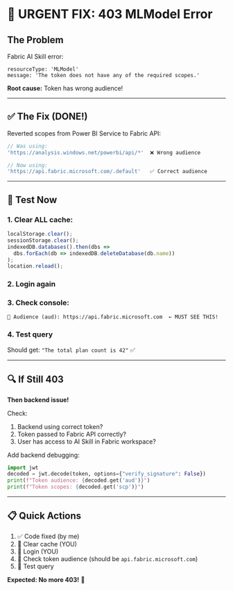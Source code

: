 # 🚨 URGENT FIX: 403 MLModel Error

## The Problem

Fabric AI Skill error:
```
resourceType: 'MLModel'
message: 'The token does not have any of the required scopes.'
```

**Root cause:** Token has wrong audience!

---

## ✅ The Fix (DONE!)

Reverted scopes from Power BI Service to Fabric API:

```typescript
// Was using:
'https://analysis.windows.net/powerbi/api/*'  ❌ Wrong audience

// Now using:
'https://api.fabric.microsoft.com/.default'   ✅ Correct audience
```

---

## 🧪 Test Now

### 1. Clear ALL cache:
```javascript
localStorage.clear();
sessionStorage.clear();
indexedDB.databases().then(dbs => 
  dbs.forEach(db => indexedDB.deleteDatabase(db.name))
);
location.reload();
```

### 2. Login again

### 3. Check console:
```
📍 Audience (aud): https://api.fabric.microsoft.com  ← MUST SEE THIS!
```

### 4. Test query

Should get: `"The total plan count is 42"` ✅

---

## 🔍 If Still 403

**Then backend issue!**

Check:
1. Backend using correct token?
2. Token passed to Fabric API correctly?
3. User has access to AI Skill in Fabric workspace?

Add backend debugging:
```python
import jwt
decoded = jwt.decode(token, options={"verify_signature": False})
print(f"Token audience: {decoded.get('aud')}")
print(f"Token scopes: {decoded.get('scp')}")
```

---

## 📋 Quick Actions

1. ✅ Code fixed (by me)
2. 🔲 Clear cache (YOU)
3. 🔲 Login (YOU)
4. 🔲 Check token audience (should be `api.fabric.microsoft.com`)
5. 🔲 Test query

**Expected: No more 403!** 🚀
